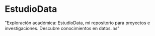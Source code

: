 # EstudioData
"Exploración académica: EstudioData, mi repositorio para proyectos e investigaciones. Descubre conocimientos en datos. 📊"
